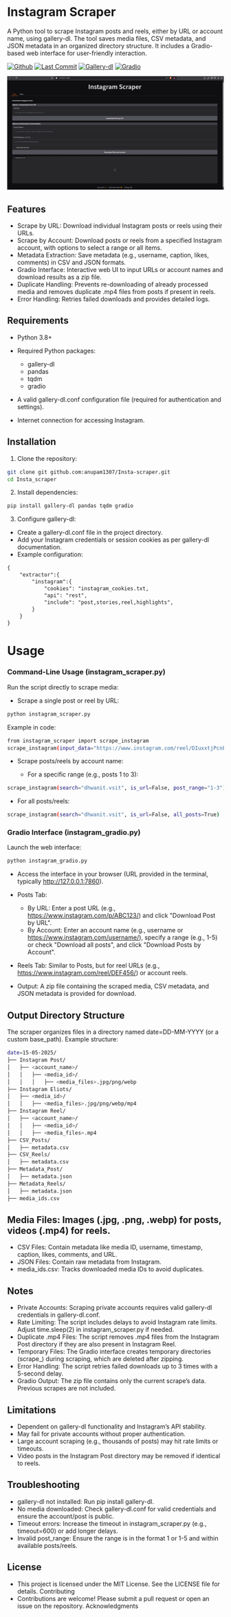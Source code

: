 # Instagram Scraper
A Python tool to scrape Instagram posts and reels, either by URL or account name, using gallery-dl. The tool saves media files, CSV metadata, and JSON metadata in an organized directory structure. It includes a Gradio-based web interface for user-friendly interaction.

[![Github](https://img.shields.io/badge/GitHub-Repository-181717?style=flat&logo=github)](https://github.com/anupam1307/Insta-scraper)
[![Last Commit](https://img.shields.io/github/last-commit/anupam1307/Insta-scraper?color=green)](https://github.com/anupam1307/Insta-scraper/commits)
[![Gallery-dl](https://img.shields.io/badge/Gallery--dl-Docs-blue)](https://github.com/mikf/gallery-dl)
[![Gradio](https://img.shields.io/badge/Gradio-Docs-FF6C37?style=flat&logo=gradio)](https://gradio.app/)

![Gradio](Images/Instagram.png)

## Features
* Scrape by URL: Download individual Instagram posts or reels using their URLs.
* Scrape by Account: Download posts or reels from a specified Instagram account, with options to select a range or all items.
* Metadata Extraction: Save metadata (e.g., username, caption, likes, comments) in CSV and JSON formats.
* Gradio Interface: Interactive web UI to input URLs or account names and download results as a zip file.
* Duplicate Handling: Prevents re-downloading of already processed media and removes duplicate .mp4 files from posts if present in reels.
* Error Handling: Retries failed downloads and provides detailed logs.

## Requirements

* Python 3.8+
* Required Python packages:
    * gallery-dl
    * pandas
    * tqdm
    * gradio

* A valid gallery-dl.conf configuration file (required for authentication and settings).
* Internet connection for accessing Instagram.

## Installation

1. Clone the repository:
```bash 
git clone git github.com:anupam1307/Insta-scraper.git
cd Insta_scraper
```


2. Install dependencies:
```bash
pip install gallery-dl pandas tqdm gradio
```


3. Configure gallery-dl:
* Create a gallery-dl.conf file in the project directory.
* Add your Instagram credentials or session cookies as per gallery-dl documentation.
* Example configuration:
``` 
{
    "extractor":{
        "instagram":{
            "cookies": "instagram_cookies.txt,
            "api": "rest",
            "include": "post,stories,reel,highlights",
        }
    }
}
```

# Usage
### Command-Line Usage (instagram_scraper.py)
Run the script directly to scrape media:

* Scrape a single post or reel by URL:
```bash
python instagram_scraper.py
```

Example in code:

```bash
from instagram_scraper import scrape_instagram
scrape_instagram(input_data="https://www.instagram.com/reel/DIuxxtjPcnE/", is_url=True)
```

* Scrape posts/reels by account name:

    * For a specific range (e.g., posts 1 to 3):
```bash
scrape_instagram(search="dhwanit.vsit", is_url=False, post_range="1-3")
```


* For all posts/reels:
```bash
scrape_instagram(search="dhwanit.vsit", is_url=False, all_posts=True)
```

### Gradio Interface (instagram_gradio.py)
Launch the web interface:
```bash
python instagram_gradio.py
```


* Access the interface in your browser (URL provided in the terminal, typically http://127.0.0.1:7860).
* Posts Tab:
    * By URL: Enter a post URL (e.g., https://www.instagram.com/p/ABC123/) and click "Download Post by URL".
    * By Account: Enter an account name (e.g., username or https://www.instagram.com/username/), specify a range (e.g., 1-5) or check "Download all posts", and click "Download Posts by Account".

* Reels Tab: Similar to Posts, but for reel URLs (e.g., https://www.instagram.com/reel/DEF456/) or account reels.
* Output: A zip file containing the scraped media, CSV metadata, and JSON metadata is provided for download.

## Output Directory Structure
The scraper organizes files in a directory named date=DD-MM-YYYY (or a custom base_path). Example structure:

``` bash
date=15-05-2025/
├── Instagram Post/
│   ├── <account_name>/
│   │   ├── <media_id>/
│   │   │   ├── <media_files>.jpg/png/webp
├── Instagram Eliots/
│   ├── <media_id>/
│   │   ├── <media_files>.jpg/png/webp/mp4
├── Instagram Reel/
│   ├── <account_name>/
│   │   ├── <media_id>/
│   │   ├── <media_files>.mp4
├── CSV_Posts/
│   ├── metadata.csv
├── CSV_Reels/
│   ├── metadata.csv
├── Metadata_Post/
│   ├── metadata.json
├── Metadata_Reels/
│   ├── metadata.json
├── media_ids.csv
```


## Media Files: Images (.jpg, .png, .webp) for posts, videos (.mp4) for reels.
* CSV Files: Contain metadata like media ID, username, timestamp, caption, likes, comments, and URL.
* JSON Files: Contain raw metadata from Instagram.
* media_ids.csv: Tracks downloaded media IDs to avoid duplicates.

## Notes

* Private Accounts: Scraping private accounts requires valid gallery-dl credentials in gallery-dl.conf.
* Rate Limiting: The script includes delays to avoid Instagram rate limits. Adjust time.sleep(2) in instagram_scraper.py if needed.
* Duplicate .mp4 Files: The script removes .mp4 files from the Instagram Post directory if they are also present in Instagram Reel.
* Temporary Files: The Gradio interface creates temporary directories (scrape_<uuid>) during scraping, which are deleted after zipping.
* Error Handling: The script retries failed downloads up to 3 times with a 5-second delay.
* Gradio Output: The zip file contains only the current scrape’s data. Previous scrapes are not included.

## Limitations

* Dependent on gallery-dl functionality and Instagram’s API stability.
* May fail for private accounts without proper authentication.
* Large account scraping (e.g., thousands of posts) may hit rate limits or timeouts.
* Video posts in the Instagram Post directory may be removed if identical to reels.

## Troubleshooting

* gallery-dl not installed: Run pip install gallery-dl.
* No media downloaded: Check gallery-dl.conf for valid credentials and ensure the account/post is public.
* Timeout errors: Increase the timeout in instagram_scraper.py (e.g., timeout=600) or add longer delays.
* Invalid post_range: Ensure the range is in the format 1 or 1-5 and within available posts/reels.

## License
* This project is licensed under the MIT License. See the LICENSE file for details.
Contributing
* Contributions are welcome! Please submit a pull request or open an issue on the repository.
Acknowledgments


